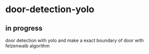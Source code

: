 # door-detection-yolo
## in progress
door detection with yolo and make a exact boundary of door with felzenwalb algorithm
